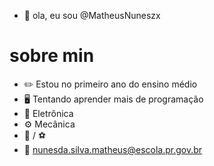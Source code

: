 - 👋 ola, eu sou @MatheusNuneszx

# sobre min

- :pencil2: Estou no primeiro ano do ensino médio
- :desktop_computer: Tentando aprender mais de programação
- :electric_plug: Eletrônica
- :gear: Mecânica
- :basketball: / :soccer:
- :e-mail: nunesda.silva.matheus@escola.pr.gov.br
